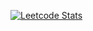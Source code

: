 [![Leetcode Stats](https://leetcard.jacoblin.cool/fchrgrib?theme=dark&font=Padauk&extension=heatmap)](https://leetcard.jacoblin.cool/fchrgrib?theme=dark&font=Padauk&extension=heatmap)
